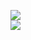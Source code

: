 [![](https://img.shields.io/badge/Made%20With-Github%20Spray-lightgrey.svg?style=for-the-badge&logo=github)](https://github.com/Annihil/github-spray#2736)  
[![](https://i.imgur.com/2DrTn0Z.gif)](https://github.com/Annihil/github-spray)